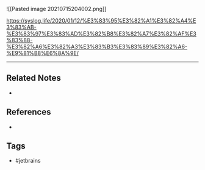 ![[Pasted image 20210715204002.png]]

https://syslog.life/2020/01/12/%E3%83%95%E3%82%A1%E3%82%A4%E3%83%AB-%E3%83%97%E3%83%AD%E3%82%B8%E3%82%A7%E3%82%AF%E3%83%88-%E3%82%A6%E3%82%A3%E3%83%B3%E3%83%89%E3%82%A6-%E9%81%B8%E6%8A%9E/

---
## Related Notes
- 

## References
- 

## Tags
- #jetbrains 